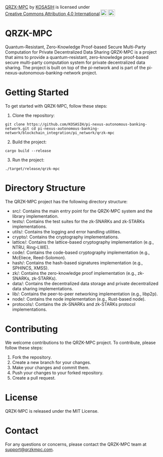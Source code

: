 <p xmlns:cc="http://creativecommons.org/ns#" xmlns:dct="http://purl.org/dc/terms/"><a property="dct:title" rel="cc:attributionURL" href="https://github.com/KOSASIH/pi-nexus-autonomous-banking-network/tree/main/blockchain_integration/pi_network/qrzk-mpc">QRZX-MPC</a> by <a rel="cc:attributionURL dct:creator" property="cc:attributionName" href="https://www.linkedin.com/in/kosasih-81b46b5a">KOSASIH</a> is licensed under <a href="https://creativecommons.org/licenses/by/4.0/?ref=chooser-v1" target="_blank" rel="license noopener noreferrer" style="display:inline-block;">Creative Commons Attribution 4.0 International<img style="height:22px!important;margin-left:3px;vertical-align:text-bottom;" src="https://mirrors.creativecommons.org/presskit/icons/cc.svg?ref=chooser-v1" alt=""><img style="height:22px!important;margin-left:3px;vertical-align:text-bottom;" src="https://mirrors.creativecommons.org/presskit/icons/by.svg?ref=chooser-v1" alt=""></a></p>

# QRZK-MPC

Quantum-Resistant, Zero-Knowledge Proof-based Secure Multi-Party Computation for Private Decentralized Data Sharing
QRZK-MPC is a project that aims to provide a quantum-resistant, zero-knowledge proof-based secure multi-party computation system for private decentralized data sharing. The project is built on top of the pi-network and is part of the pi-nexus-autonomous-banking-network project.

# Getting Started

To get started with QRZK-MPC, follow these steps:

1. Clone the repository:

`git clone https://github.com/KOSASIH/pi-nexus-autonomous-banking-network.git
cd pi-nexus-autonomous-banking-network/blockchain_integration/pi_network/qrzk-mpc`

2. Build the project:

`cargo build --release`

3. Run the project:

`./target/release/qrzk-mpc`

# Directory Structure

The QRZK-MPC project has the following directory structure:

- src/: Contains the main entry point for the QRZK-MPC system and the library implementation.
- tests/: Contains the test suites for the zk-SNARKs and zk-STARKs implementations.
- utils/: Contains the logging and error handling utilities.
- crypto/: Contains the cryptography implementations.
- lattice/: Contains the lattice-based cryptography implementation (e.g., NTRU, Ring-LWE).
- code/: Contains the code-based cryptography implementation (e.g., McEliece, Reed-Solomon).
- hash/: Contains the hash-based signatures implementation (e.g., SPHINCS, XMSS).
- zk/: Contains the zero-knowledge proof implementation (e.g., zk-SNARKs, zk-STARKs).
- data/: Contains the decentralized data storage and private decentralized data sharing implementations.
- lib/: Contains the peer-to-peer networking implementation (e.g., libp2p).
- node/: Contains the node implementation (e.g., Rust-based node).
- protocols/: Contains the zk-SNARKs and zk-STARKs protocol implementations.

# Contributing

We welcome contributions to the QRZK-MPC project. To contribute, please follow these steps:

1. Fork the repository.
2. Create a new branch for your changes.
3. Make your changes and commit them.
4. Push your changes to your forked repository.
5. Create a pull request.

# License

QRZK-MPC is released under the MIT License.

# Contact

For any questions or concerns, please contact the QRZK-MPC team at support@qrzkmpc.com.
